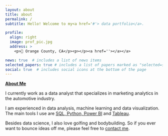 ```yaml
---
layout: about
title: about
permalink: /
subtitle: Hello! Welcome to my<a href='#'> data portfolio</a>.

profile:
  align: right
  image: prof_pic.jpg
  address: >
    <p>📍 Orange County, CA</p><p></p><a href=''></a></a>

news: true  # includes a list of news items
selected_papers: true # includes a list of papers marked as "selected={true}"
social: true  # includes social icons at the bottom of the page
---
```


 
 <a href='#'><b>About Me</b></a>

 I currently work as a data analyst that specializes in marketing analytics in the automotive industry.

 I am experienced in data analysis, machine learning and data visualization. The main tools I use are <a href='#'>SQL, Python, Power BI</a> and <a href='#'>Tableau</a>.

 Besides data science, I also love golfing and bodybuilding. So if you ever want to bounce ideas off me, please feel free to [contact me](shainalolin@gmail.com).